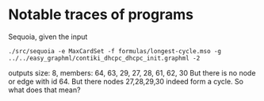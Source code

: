 # Notable traces of programs

Sequoia, given the input
```
./src/sequoia -e MaxCardSet -f formulas/longest-cycle.mso -g ../../easy_graphml/contiki_dhcpc_dhcpc_init.graphml -2
```
outputs
size: 8, members: 64, 63, 29, 27, 28, 61, 62, 30
But there is no node or edge with id 64. But there nodes 27,28,29,30 indeed form a cycle. So what does that mean?
